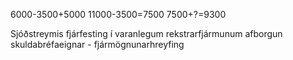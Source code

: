 6000-3500+5000
11000-3500=7500
7500+?=9300

Sjóðstreymis
fjárfesting í varanlegum rekstrarfjármunum
afborgun skuldabréfaeignar - fjármögnunarhreyfing
